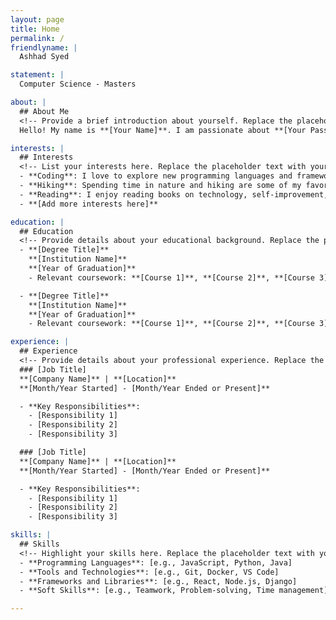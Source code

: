 ```yaml
---
layout: page
title: Home
permalink: /
friendlyname: |
  Ashhad Syed

statement: |
  Computer Science - Masters

about: |
  ## About Me
  <!-- Provide a brief introduction about yourself. Replace the placeholder text with your own content. -->
  Hello! My name is **[Your Name]**. I am passionate about **[Your Passions]** and enjoy working on projects related to **[Your Areas of Expertise]**. I'm always looking for opportunities to grow and share my skills with others.

interests: |
  ## Interests
  <!-- List your interests here. Replace the placeholder text with your own content. -->
  - **Coding**: I love to explore new programming languages and frameworks.
  - **Hiking**: Spending time in nature and hiking are some of my favorite activities.
  - **Reading**: I enjoy reading books on technology, self-improvement, and fiction.
  - **[Add more interests here]**

education: |
  ## Education
  <!-- Provide details about your educational background. Replace the placeholder text with your own content. -->
  - **[Degree Title]**  
    **[Institution Name]**  
    **[Year of Graduation]**
    - Relevant coursework: **[Course 1]**, **[Course 2]**, **[Course 3]**

  - **[Degree Title]**  
    **[Institution Name]**  
    **[Year of Graduation]**
    - Relevant coursework: **[Course 1]**, **[Course 2]**, **[Course 3]**

experience: |
  ## Experience
  <!-- Provide details about your professional experience. Replace the placeholder text with your own content. -->
  ### [Job Title]  
  **[Company Name]** | **[Location]**  
  **[Month/Year Started] - [Month/Year Ended or Present]**

  - **Key Responsibilities**:
    - [Responsibility 1]
    - [Responsibility 2]
    - [Responsibility 3]

  ### [Job Title]  
  **[Company Name]** | **[Location]**  
  **[Month/Year Started] - [Month/Year Ended or Present]**

  - **Key Responsibilities**:
    - [Responsibility 1]
    - [Responsibility 2]
    - [Responsibility 3]

skills: |
  ## Skills
  <!-- Highlight your skills here. Replace the placeholder text with your own content. -->
  - **Programming Languages**: [e.g., JavaScript, Python, Java]
  - **Tools and Technologies**: [e.g., Git, Docker, VS Code]
  - **Frameworks and Libraries**: [e.g., React, Node.js, Django]
  - **Soft Skills**: [e.g., Teamwork, Problem-solving, Time management]

---
```

